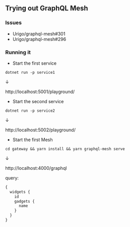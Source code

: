 ## Trying out GraphQL Mesh

### Issues

- Urigo/graphql-mesh#301
- Urigo/graphql-mesh#296

### Running it

- Start the first service

```
dotnet run -p service1
```

&darr;

http://localhost:5001/playground/

- Start the second service

```
dotnet run -p service2
```

&darr;

http://localhost:5002/playground/

- Start the first Mesh

```
cd gateway && yarn install && yarn graphql-mesh serve
```

&darr;

http://localhost:4000/graphql

query:

```graphql
{
  widgets {
    id
    gadgets {
      name
    }
  }
}
```
